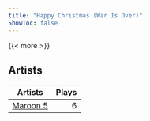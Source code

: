 ```yaml
---
title: "Happy Christmas (War Is Over)"
ShowToc: false
---
```


{{< more >}}

## Artists
Artists | Plays 
----- | -----: 
[Maroon 5](/artists/maroon-5-40523) | 6

